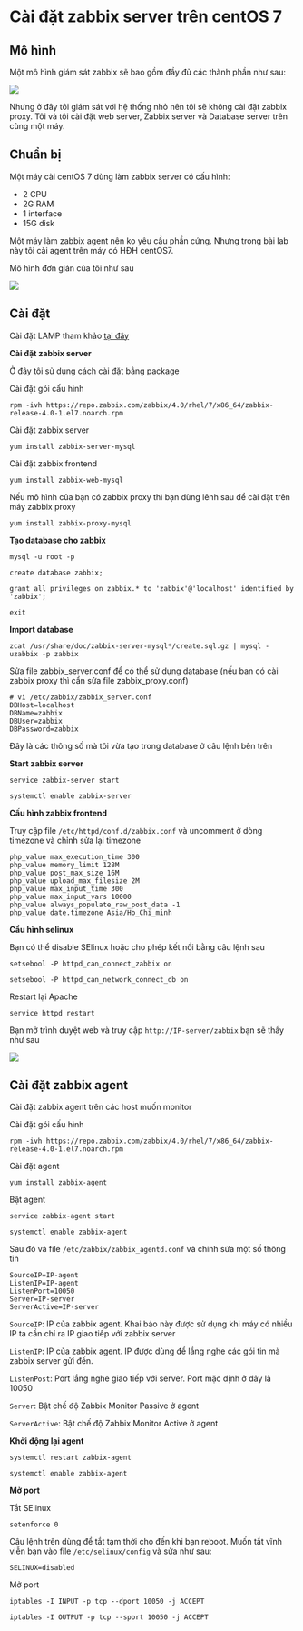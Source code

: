 # Cài đặt zabbix server trên centOS 7

## Mô hình 

Một mô hình giám sát zabbix sẽ bao gồm đầy đủ các thành phần như sau:

![](/ghichep-zabbix/images/cai-dat/1.jpg)

Nhưng ở đây tôi giám sát với hệ thống nhỏ nên tôi sẽ không cài đặt zabbix proxy. Tôi và tôi cài đặt web server, Zabbix server và Database server trên cùng một máy.

## Chuẩn bị

Một máy cài centOS 7 dùng làm zabbix server có cấu hình:

 * 2 CPU
 * 2G RAM
 * 1 interface
 * 15G disk

Một máy làm zabbix agent nên ko yêu cầu phần cứng. Nhưng trong bài lab này tôi cài agent trên máy có HĐH centOS7.

Mô hình đơn giản của tôi như sau

![](/ghichep-zabbix/images/cai-dat/2.png)

## Cài đặt

Cài đặt LAMP tham khảo [tại đây](https://github.com/niemdinhtrong/NIEMDT/blob/master/wordpress/docs/LAMP.md)

**Cài đặt zabbix server**

Ở đây tôi sử dụng cách cài đặt bằng package

Cài đặt gói cấu hình

```
rpm -ivh https://repo.zabbix.com/zabbix/4.0/rhel/7/x86_64/zabbix-release-4.0-1.el7.noarch.rpm
```

Cài đặt zabbix server

```
yum install zabbix-server-mysql
```

Cài đặt zabbix frontend

```
yum install zabbix-web-mysql
```

Nếu mô hình của bạn có zabbix proxy thì bạn dùng lênh sau để cài đặt trên máy zabbix proxy

```
yum install zabbix-proxy-mysql
```

**Tạo database cho zabbix**

```
mysql -u root -p

create database zabbix;

grant all privileges on zabbix.* to 'zabbix'@'localhost' identified by 'zabbix';

exit
```

**Import database**

```
zcat /usr/share/doc/zabbix-server-mysql*/create.sql.gz | mysql -uzabbix -p zabbix
```

Sửa file zabbix_server.conf để có thể sử dụng database (nếu ban có cài zabbix proxy thì cẩn sửa file zabbix_proxy.conf)

```
# vi /etc/zabbix/zabbix_server.conf
DBHost=localhost
DBName=zabbix
DBUser=zabbix
DBPassword=zabbix
```

Đây là các thông số mà tôi vừa tạo trong database ở câu lệnh bên trên

**Start zabbix server**

```
service zabbix-server start

systemctl enable zabbix-server
```

**Cấu hình zabbix frontend**

Truy cập file `/etc/httpd/conf.d/zabbix.conf` và uncomment ở dòng timezone và chỉnh sửa lại timezone

```
php_value max_execution_time 300
php_value memory_limit 128M
php_value post_max_size 16M
php_value upload_max_filesize 2M
php_value max_input_time 300
php_value max_input_vars 10000
php_value always_populate_raw_post_data -1
php_value date.timezone Asia/Ho_Chi_minh
```

**Cầu hình selinux**

Bạn có thể disable SElinux hoặc cho phép kết nối bằng câu lệnh sau

```
setsebool -P httpd_can_connect_zabbix on

setsebool -P httpd_can_network_connect_db on
```

Restart lại Apache

```
service httpd restart
```

Bạn mở trình duyệt web và truy cập `http://IP-server/zabbix` bạn sẽ thấy như sau

![](/ghichep-zabbix/images/cai-dat/3.png)

## Cài đặt zabbix agent

Cài đặt zabbix agent trên các host muốn monitor

Cài đặt gói cấu hình

```
rpm -ivh https://repo.zabbix.com/zabbix/4.0/rhel/7/x86_64/zabbix-release-4.0-1.el7.noarch.rpm
```

Cài đặt agent

```
yum install zabbix-agent
```

Bật agent

```
service zabbix-agent start

systemctl enable zabbix-agent
```

Sau đó và file `/etc/zabbix/zabbix_agentd.conf` và chỉnh sửa một số thông tin

```
SourceIP=IP-agent
ListenIP=IP-agent
ListenPort=10050
Server=IP-server
ServerActive=IP-server
```

`SourceIP`: IP của zabbix agent. Khai báo này được sử dụng khi máy có nhiều IP ta cần chỉ ra IP giao tiếp với zabbix server

`ListenIP`: IP của zabbix agent. IP được dùng để lắng nghe các gói tin mà zabbix server gửi đến.

`ListenPost`: Port lắng nghe giao tiếp với server. Port mặc định ở đây là 10050

`Server`: Bật chế độ Zabbix Monitor Passive ở agent

`ServerActive`: Bật chế độ Zabbix Monitor Active ở agent

**Khởi động lại agent**

```
systemctl restart zabbix-agent

systemctl enable zabbix-agent
```

**Mở port**

Tắt SElinux

```
setenforce 0
```

Câu lệnh trên dùng để tắt tạm thời cho đến khi bạn reboot. Muốn tắt vĩnh viễn bạn vào file `/etc/selinux/config` và sửa như sau:

```
SELINUX=disabled
```

Mở port

```
iptables -I INPUT -p tcp --dport 10050 -j ACCEPT

iptables -I OUTPUT -p tcp --sport 10050 -j ACCEPT
```